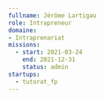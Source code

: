 ```yaml
---
fullname: Jérôme Lartigau
role: Intrapreneur
domaine:
- Intraprenariat
missions:
  - start: 2021-03-24
    end: 2021-12-31
    status: admin
startups:
  - tutorat_fp
---
```


